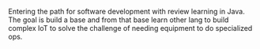 Entering the path for software development with review learning in Java.  The goal is build a base and from that base learn other lang to build complex IoT to solve the challenge of needing equipment to do specialized ops.
